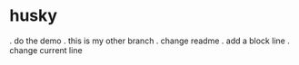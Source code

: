 # husky
 . do the demo
 . this is my other branch
 . change readme
 . add a block line 
 . change current line